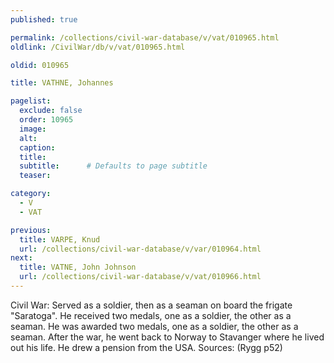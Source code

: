 ```yaml
---
published: true

permalink: /collections/civil-war-database/v/vat/010965.html
oldlink: /CivilWar/db/v/vat/010965.html

oldid: 010965

title: VATHNE, Johannes

pagelist:
  exclude: false
  order: 10965
  image: 
  alt:
  caption:
  title:
  subtitle:      # Defaults to page subtitle
  teaser:

category: 
  - V 
  - VAT

previous:
  title: VARPE, Knud
  url: /collections/civil-war-database/v/var/010964.html  
next:
  title: VATNE, John Johnson
  url: /collections/civil-war-database/v/vat/010966.html   
---
```

Civil War: Served as a soldier, then as a seaman on board the frigate &quot;Saratoga&quot;. He received two medals, one as a soldier, the other as a seaman. He was awarded two medals, one as a soldier, the other as a seaman. After the war, he went back to Norway to Stavanger where he lived out his life. He drew a pension from the USA. Sources: (Rygg p52)